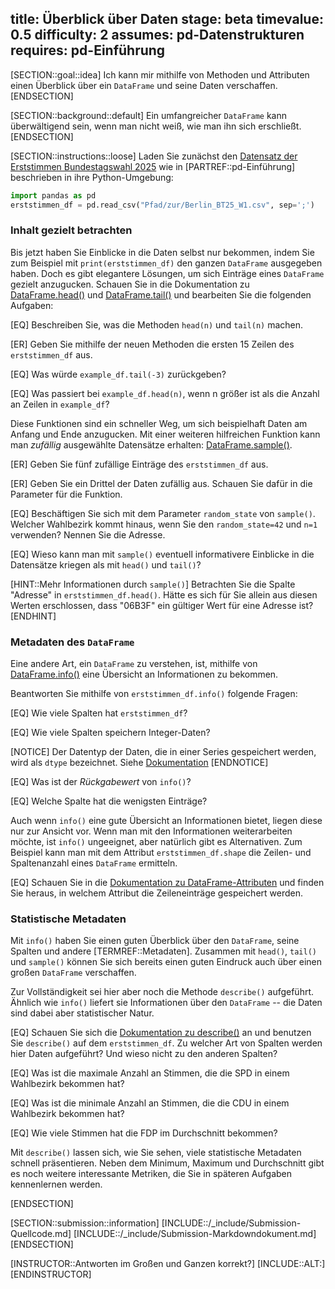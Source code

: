 title: Überblick über Daten
stage: beta
timevalue: 0.5
difficulty: 2
assumes: pd-Datenstrukturen
requires: pd-Einführung
---

[SECTION::goal::idea]
Ich kann mir mithilfe von Methoden und Attributen einen Überblick über ein `DataFrame` und seine Daten
verschaffen.
[ENDSECTION]

[SECTION::background::default]
Ein umfangreicher `DataFrame` kann überwältigend sein, wenn man nicht weiß,
wie man ihn sich erschließt.
[ENDSECTION]

[SECTION::instructions::loose]
Laden Sie zunächst den 
[Datensatz der Erststimmen Bundestagswahl 2025](https://www.govdata.de/suche/daten/bundestagswahl-2025-in-berlin-nach-wahlbezirken-endgultiges-ergebnis) 
wie in [PARTREF::pd-Einführung] beschrieben in ihre Python-Umgebung:
```python
import pandas as pd
erststimmen_df = pd.read_csv("Pfad/zur/Berlin_BT25_W1.csv", sep=';')
```

### Inhalt gezielt betrachten

Bis jetzt haben Sie Einblicke in die Daten selbst nur bekommen, indem Sie zum Beispiel mit 
`print(erststimmen_df)` den ganzen `DataFrame` ausgegeben haben. 
Doch es gibt elegantere Lösungen, um sich Einträge eines `DataFrame` gezielt anzugucken. 
Schauen Sie in die Dokumentation zu 
[DataFrame.head()](https://pandas.pydata.org/docs/reference/api/pandas.DataFrame.head.html) und 
[DataFrame.tail()](https://pandas.pydata.org/docs/reference/api/pandas.DataFrame.tail.html) 
und bearbeiten Sie die folgenden Aufgaben:

[EQ] Beschreiben Sie, was die Methoden `head(n)` und `tail(n)` machen.

[ER] Geben Sie mithilfe der neuen Methoden die ersten 15 Zeilen des `erststimmen_df` aus.

[EQ] Was würde `example_df.tail(-3)` zurückgeben?

[EQ] Was passiert bei `example_df.head(n)`, wenn n größer ist als die Anzahl an Zeilen in
`example_df`?

Diese Funktionen sind ein schneller Weg, um sich beispielhaft Daten am Anfang und Ende anzugucken.
Mit einer weiteren hilfreichen Funktion kann man _zufällig_ ausgewählte Datensätze erhalten:
[DataFrame.sample()](https://pandas.pydata.org/pandas-docs/stable/reference/api/pandas.DataFrame.sample.html#pandas.DataFrame.sample).

[ER] Geben Sie fünf zufällige Einträge des `erststimmen_df` aus.

[ER] Geben Sie ein Drittel der Daten zufällig aus. Schauen Sie dafür in die Parameter für die
Funktion.

[EQ] Beschäftigen Sie sich mit dem Parameter `random_state` von `sample()`. 
Welcher Wahlbezirk kommt hinaus, wenn Sie den `random_state=42` und `n=1` verwenden? 
Nennen Sie die Adresse.

[EQ] Wieso kann man mit `sample()` eventuell informativere Einblicke in die Datensätze kriegen 
als mit `head()` und `tail()`?

[HINT::Mehr Informationen durch `sample()`]
Betrachten Sie die Spalte "Adresse" in `erststimmen_df.head()`.
Hätte es sich für Sie allein aus diesen Werten erschlossen, 
dass "06B3F" ein gültiger Wert für eine Adresse ist?
[ENDHINT]

### Metadaten des `DataFrame`

Eine andere Art, ein `DataFrame` zu verstehen, ist, mithilfe von 
[DataFrame.info()](https://pandas.pydata.org/docs/reference/api/pandas.DataFrame.info.html) 
eine Übersicht an Informationen zu
bekommen.

Beantworten Sie mithilfe von `erststimmen_df.info()` folgende Fragen:

[EQ] Wie viele Spalten hat `erststimmen_df`?

[EQ] Wie viele Spalten speichern Integer-Daten?

[NOTICE]
Der Datentyp der Daten, die in einer Series gespeichert werden, wird als `dtype` bezeichnet. Siehe
[Dokumentation](https://pandas.pydata.org/docs/reference/api/pandas.Series.dtype.html#pandas.Series.dtype) 
[ENDNOTICE]

[EQ] Was ist der *Rückgabewert* von `info()`?

[EQ] Welche Spalte hat die wenigsten Einträge?

Auch wenn `info()` eine gute Übersicht an Informationen bietet, liegen diese nur zur Ansicht vor.
Wenn man mit den Informationen weiterarbeiten möchte, ist `info()` ungeeignet, aber natürlich
gibt es Alternativen. 
Zum Beispiel kann man mit dem Attribut `erststimmen_df.shape` 
die Zeilen- und Spaltenanzahl eines `DataFrame` ermitteln.

[EQ] Schauen Sie in die 
[Dokumentation zu DataFrame-Attributen](https://pandas.pydata.org/docs/reference/frame.html#attributes-and-underlying-data)
und finden Sie heraus, in welchem Attribut die Zeileneinträge gespeichert werden.


### Statistische Metadaten

Mit `info()` haben Sie einen guten Überblick über den `DataFrame`, seine Spalten und andere
[TERMREF::Metadaten]. 
Zusammen mit `head()`, `tail()` und `sample()` können Sie sich bereits
einen guten Eindruck auch über einen großen `DataFrame` verschaffen.

Zur Vollständigkeit sei hier aber noch die Methode `describe()` aufgeführt. 
Ähnlich wie `info()` liefert sie Informationen über den `DataFrame` -- die Daten sind 
dabei aber statistischer Natur.

[EQ] Schauen Sie sich die 
[Dokumentation zu describe()](https://pandas.pydata.org/docs/reference/api/pandas.DataFrame.describe.html#pandas.DataFrame.describe) 
an und benutzen Sie `describe()` auf dem `erststimmen_df`. 
Zu welcher Art von Spalten werden hier Daten aufgeführt? 
Und wieso nicht zu den anderen Spalten?

[EQ] Was ist die maximale Anzahl an Stimmen, die die SPD in einem Wahlbezirk bekommen hat?

[EQ] Was ist die minimale Anzahl an Stimmen, die die CDU in einem Wahlbezirk bekommen hat?

[EQ] Wie viele Stimmen hat die FDP im Durchschnitt bekommen?

Mit `describe()` lassen sich, wie Sie sehen, viele statistische Metadaten schnell präsentieren.
Neben dem Minimum, Maximum und Durchschnitt gibt es noch weitere interessante Metriken, 
die Sie in späteren Aufgaben kennenlernen werden.

<!-- TODO_2_Saka: Auf Aufgabe verweisen, in der man in die analytischen Methoden eingeführt wird -->
[ENDSECTION]

[SECTION::submission::information]
[INCLUDE::/_include/Submission-Quellcode.md]
[INCLUDE::/_include/Submission-Markdowndokument.md]
[ENDSECTION]

[INSTRUCTOR::Antworten im Großen und Ganzen korrekt?]
[INCLUDE::ALT:]
[ENDINSTRUCTOR]
